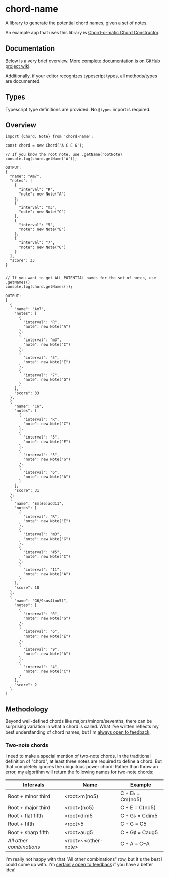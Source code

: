 # chord-name

A library to generate the potential chord names, given a set of notes.

An example app that uses this library is [Chord-o-matic Chord Constructor](https://tilde.ampersand.space/chord-o-matic/).


## Documentation 

Below is a very brief overview. [More complete documentation is on GitHub project wiki](https://github.com/kiprobinson/chord-name/wiki).

Additionally, if your editor recognizes typescript types, all methods/types are documented.


## Types

Typescript type definitions are provided. No `@types` import is required.


## Overview

```
import {Chord, Note} from 'chord-name';

const chord = new Chord('A C E G');

// If you know the root note, use .getName(rootNote)
console.log(chord.getName('A'));

OUTPUT:
{
  "name": "Am7",
  "notes": [
    {
      "interval": "R",
      "note": new Note("A")
    },
    {
      "interval": "m3",
      "note": new Note("C")
    },
    {
      "interval": "5",
      "note": new Note("E")
    },
    {
      "interval": "7",
      "note": new Note("G")
    }
  ],
  "score": 33
}


// If you want to get ALL POTENTIAL names for the set of notes, use .getNames()
console.log(chord.getNames());

OUTPUT:
[
  {
    "name": "Am7",
    "notes": [
      {
        "interval": "R",
        "note": new Note("A")
      },
      {
        "interval": "m3",
        "note": new Note("C")
      },
      {
        "interval": "5",
        "note": new Note("E")
      },
      {
        "interval": "7",
        "note": new Note("G")
      }
    ],
    "score": 33
  },
  {
    "name": "C6",
    "notes": [
      {
        "interval": "R",
        "note": new Note("C")
      },
      {
        "interval": "3",
        "note": new Note("E")
      },
      {
        "interval": "5",
        "note": new Note("G")
      },
      {
        "interval": "6",
        "note": new Note("A")
      }
    ],
    "score": 31
  },
  {
    "name": "Em(#5)add11",
    "notes": [
      {
        "interval": "R",
        "note": new Note("E")
      },
      {
        "interval": "m3",
        "note": new Note("G")
      },
      {
        "interval": "#5",
        "note": new Note("C")
      },
      {
        "interval": "11",
        "note": new Note("A")
      }
    ],
    "score": 18
  },
  {
    "name": "G6/9sus4(no5)",
    "notes": [
      {
        "interval": "R",
        "note": new Note("G")
      },
      {
        "interval": "6",
        "note": new Note("E")
      },
      {
        "interval": "9",
        "note": new Note("A")
      },
      {
        "interval": "4",
        "note": new Note("C")
      }
    ],
    "score": 2
  }
]

```


## Methodology

Beyond well-defined chords like majors/minors/sevenths, there can be surprising variation in what a chord is called. What I've written reflects my best understanding of chord names, but I'm [always open to feedback](https://github.com/kiprobinson/chord-name/issues).

### Two-note chords

I need to make a special mention of two-note chords. In the traditional definition of "chord", at least three notes are required to define a chord. But that completely ignores the ubiquitous power chord! Rather than throw an error, my algorithm will return the following names for two-note chords:

| Intervals                | Name                     | Example          |
|--------------------------|--------------------------|------------------|
| Root + minor third       | \<root\>m(no5)           | C + E♭ = Cm(no5) |
| Root + major third       | \<root\>(no5)            | C + E = C(no5)   |
| Root + flat fifth        | \<root\>dim5             | C + G♭ = Cdim5   |
| Root + fifth             | \<root\>5                | C + G = C5       |
| Root + sharp fifth       | \<root\>aug5             | C + G♯ = Caug5   |
| _All other combinations_ | \<root\>\~\<other-note\> | C + A = C\~A     |

I'm really not happy with that "All other combinations" row, but it's the best I could come up with. I'm [certainly open to feedback](https://github.com/kiprobinson/chord-name/issues) if you have a better idea!
